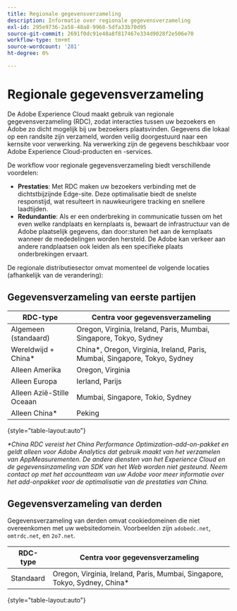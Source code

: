 ```yaml
---
title: Regionale gegevensverzameling
description: Informatie over regionale gegevensverzameling
exl-id: 295e9736-2a58-48a8-9968-5dfa33b70d95
source-git-commit: 2691f0dc91e48a8f817467e334d9028f2e506e70
workflow-type: tm+mt
source-wordcount: '281'
ht-degree: 0%

---
```


# Regionale gegevensverzameling

De Adobe Experience Cloud maakt gebruik van regionale gegevensverzameling (RDC), zodat interacties tussen uw bezoekers en Adobe zo dicht mogelijk bij uw bezoekers plaatsvinden. Gegevens die lokaal op een randsite zijn verzameld, worden veilig doorgestuurd naar een kernsite voor verwerking. Na verwerking zijn de gegevens beschikbaar voor Adobe Experience Cloud-producten en -services.

De workflow voor regionale gegevensverzameling biedt verschillende voordelen:

* **Prestaties**: Met RDC maken uw bezoekers verbinding met de dichtstbijzijnde Edge-site. Deze optimalisatie biedt de snelste responstijd, wat resulteert in nauwkeurigere tracking en snellere laadtijden.
* **Redundantie**: Als er een onderbreking in communicatie tussen om het even welke randplaats en kernplaats is, bewaart de infrastructuur van de Adobe plaatselijk gegevens, dan door:sturen het aan de kernplaats wanneer de mededelingen worden hersteld. De Adobe kan verkeer aan andere randplaatsen ook leiden als een specifieke plaats onderbrekingen ervaart.

De regionale distributiesector omvat momenteel de volgende locaties (afhankelijk van de verandering):

## Gegevensverzameling van eerste partijen

| RDC-type | Centra voor gegevensverzameling |
| --- | --- |
| Algemeen (standaard) | Oregon, Virginia, Ireland, Paris, Mumbai, Singapore, Tokyo, Sydney |
| Wereldwijd + China* | China*, Oregon, Virginia, Ireland, Paris, Mumbai, Singapore, Tokyo, Sydney |
| Alleen Amerika | Oregon, Virginia |
| Alleen Europa | Ierland, Parijs |
| Alleen Azië-Stille Oceaan | Mumbai, Singapore, Tokio, Sydney |
| Alleen China* | Peking |

{style="table-layout:auto"}

_*China RDC vereist het China Performance Optimization-add-on-pakket en geldt alleen voor Adobe Analytics dat gebruik maakt van het verzamelen van AppMeasurementen. De andere diensten van het Experience Cloud en de gegevensinzameling van SDK van het Web worden niet gesteund. Neem contact op met het accountteam van uw Adobe voor meer informatie over het add-onpakket voor de optimalisatie van de prestaties van China._

## Gegevensverzameling van derden

Gegevensverzameling van derden omvat cookiedomeinen die niet overeenkomen met uw websitedomein. Voorbeelden zijn `adobedc.net`, `omtrdc.net`, en `2o7.net`.

| RDC-type | Centra voor gegevensverzameling |
| --- | --- |
| Standaard | Oregon, Virginia, Ireland, Paris, Mumbai, Singapore, Tokyo, Sydney, China* |

{style="table-layout:auto"}
